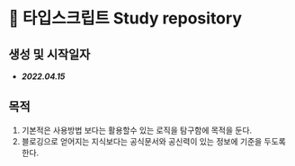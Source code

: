 # 🎈 타입스크립트 Study repository
## 생성 및 시작일자
- ***2022.04.15***  
## 목적
1. 기본적은 사용방법 보다는 활용할수 있는 로직을 탐구함에 목적을 둔다. 
2. 블로깅으로 얻어지는 지식보다는 공식문서와 공신력이 있는 정보에 기준을 두도록 한다.